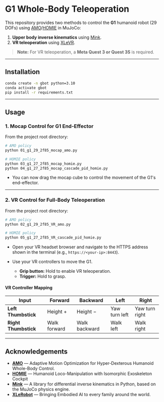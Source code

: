 # G1 Whole-Body Teleoperation

This repository provides two methods to control the **G1** humanoid robot (29 DOFs) using [AMO](https://github.com/OpenTeleVision/AMO/tree/main)/[HOMIE](https://github.com/InternRobotics/OpenHomie/tree/main) in MuJoCo:

1. **Upper body inverse kinematics** using [Mink](https://github.com/kevinzakka/mink).
2. **VR teleoperation** using [XLeVR](https://github.com/Vector-Wangel/XLeRobot).

> **Note:** For VR teleoperation, a **Meta Quest 3 or Quest 3S** is required.

---

## Installation

```bash
conda create -n gbot python=3.10
conda activate gbot
pip install -r requirements.txt
```

---

## Usage

### 1. Mocap Control for G1 End-Effector

From the project root directory:

```bash
# AMO policy
python 01_g1_29_2f85_mocap_amo.py

# HOMIE policy
python 03_g1_27_2f85_mocap_homie.py
python 04_g1_27_2f85_mocap_cascade_pid_homie.py
```

* You can now drag the mocap cube to control the movement of the G1's end-effector.

---

### 2. VR Control for Full-Body Teleoperation

From the project root directory:

```bash
# AMO policy
python 02_g1_29_2f85_VR_amo.py

# HOMIE policy
python 05_g1_27_2f85_VR_cascade_pid_homie.py
```

* Open your VR headset browser and navigate to the HTTPS address shown in the terminal (e.g., `https://<your-ip>:8443`).
* Use your VR controllers to move the G1.

  * **Grip button:** Hold to enable VR teleoperation.
  * **Trigger:** Hold to grasp.

#### VR Controller Mapping

| Input                | Forward      | Backward      | Left          | Right          |
| -------------------- | ------------ | ------------- | ------------- | -------------- |
| **Left Thumbstick**  | Height +     | Height −      | Yaw turn left | Yaw turn right |
| **Right Thumbstick** | Walk forward | Walk backward | Walk left     | Walk right     |



---

## Acknowledgements

* [**AMO**](https://github.com/OpenTeleVision/AMO) — Adaptive Motion Optimization for Hyper-Dexterous Humanoid Whole-Body Control.
* [**HOMIE**](https://github.com/InternRobotics/OpenHomie/tree/main) — Humanoid Loco-Manipulation with Isomorphic Exoskeleton Cockpit
* [**Mink**](https://github.com/kevinzakka/mink) — A library for differential inverse kinematics in Python, based on the MuJoCo physics engine.
* [**XLeRobot**](https://github.com/Vector-Wangel/XLeRobot) — Bringing Embodied AI to every family around the world.

